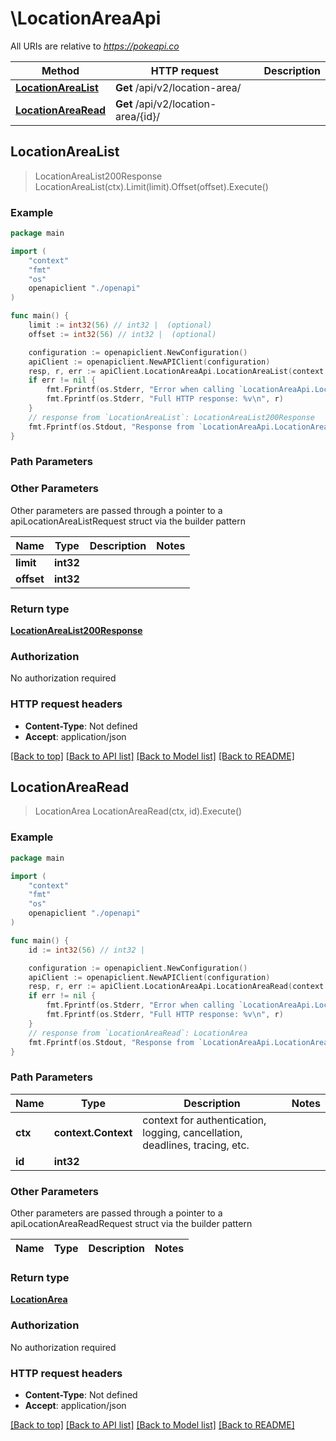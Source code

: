# \LocationAreaApi

All URIs are relative to *https://pokeapi.co*

Method | HTTP request | Description
------------- | ------------- | -------------
[**LocationAreaList**](LocationAreaApi.md#LocationAreaList) | **Get** /api/v2/location-area/ | 
[**LocationAreaRead**](LocationAreaApi.md#LocationAreaRead) | **Get** /api/v2/location-area/{id}/ | 



## LocationAreaList

> LocationAreaList200Response LocationAreaList(ctx).Limit(limit).Offset(offset).Execute()



### Example

```go
package main

import (
    "context"
    "fmt"
    "os"
    openapiclient "./openapi"
)

func main() {
    limit := int32(56) // int32 |  (optional)
    offset := int32(56) // int32 |  (optional)

    configuration := openapiclient.NewConfiguration()
    apiClient := openapiclient.NewAPIClient(configuration)
    resp, r, err := apiClient.LocationAreaApi.LocationAreaList(context.Background()).Limit(limit).Offset(offset).Execute()
    if err != nil {
        fmt.Fprintf(os.Stderr, "Error when calling `LocationAreaApi.LocationAreaList``: %v\n", err)
        fmt.Fprintf(os.Stderr, "Full HTTP response: %v\n", r)
    }
    // response from `LocationAreaList`: LocationAreaList200Response
    fmt.Fprintf(os.Stdout, "Response from `LocationAreaApi.LocationAreaList`: %v\n", resp)
}
```

### Path Parameters



### Other Parameters

Other parameters are passed through a pointer to a apiLocationAreaListRequest struct via the builder pattern


Name | Type | Description  | Notes
------------- | ------------- | ------------- | -------------
 **limit** | **int32** |  | 
 **offset** | **int32** |  | 

### Return type

[**LocationAreaList200Response**](LocationAreaList200Response.md)

### Authorization

No authorization required

### HTTP request headers

- **Content-Type**: Not defined
- **Accept**: application/json

[[Back to top]](#) [[Back to API list]](../README.md#documentation-for-api-endpoints)
[[Back to Model list]](../README.md#documentation-for-models)
[[Back to README]](../README.md)


## LocationAreaRead

> LocationArea LocationAreaRead(ctx, id).Execute()



### Example

```go
package main

import (
    "context"
    "fmt"
    "os"
    openapiclient "./openapi"
)

func main() {
    id := int32(56) // int32 | 

    configuration := openapiclient.NewConfiguration()
    apiClient := openapiclient.NewAPIClient(configuration)
    resp, r, err := apiClient.LocationAreaApi.LocationAreaRead(context.Background(), id).Execute()
    if err != nil {
        fmt.Fprintf(os.Stderr, "Error when calling `LocationAreaApi.LocationAreaRead``: %v\n", err)
        fmt.Fprintf(os.Stderr, "Full HTTP response: %v\n", r)
    }
    // response from `LocationAreaRead`: LocationArea
    fmt.Fprintf(os.Stdout, "Response from `LocationAreaApi.LocationAreaRead`: %v\n", resp)
}
```

### Path Parameters


Name | Type | Description  | Notes
------------- | ------------- | ------------- | -------------
**ctx** | **context.Context** | context for authentication, logging, cancellation, deadlines, tracing, etc.
**id** | **int32** |  | 

### Other Parameters

Other parameters are passed through a pointer to a apiLocationAreaReadRequest struct via the builder pattern


Name | Type | Description  | Notes
------------- | ------------- | ------------- | -------------


### Return type

[**LocationArea**](LocationArea.md)

### Authorization

No authorization required

### HTTP request headers

- **Content-Type**: Not defined
- **Accept**: application/json

[[Back to top]](#) [[Back to API list]](../README.md#documentation-for-api-endpoints)
[[Back to Model list]](../README.md#documentation-for-models)
[[Back to README]](../README.md)

